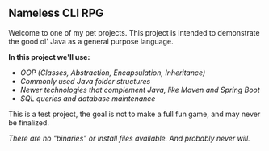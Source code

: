 ## Nameless CLI RPG

Welcome to one of my pet projects. This project is intended to demonstrate the good ol' Java as a general purpose language.

__In this project we'll use:__

- _OOP (Classes, Abstraction, Encapsulation, Inheritance)_
- _Commonly used Java folder structures_
- _Newer technologies that complement Java, like Maven and Spring Boot_
- _SQL queries and database maintenance_

This is a test project, the goal is not to make a full fun game, and may never be finalized.

_There are no "binaries" or install files available. And probably never will._
